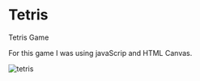 # Tetris
Tetris Game

For this game I was using javaScrip and HTML Canvas.

![tetris](https://user-images.githubusercontent.com/32968807/58308658-7507f180-7e02-11e9-8512-456b98b014ed.png)

